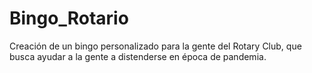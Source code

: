 # Bingo_Rotario
Creación de un bingo personalizado para la gente del Rotary Club, que busca ayudar a la gente a distenderse en época de pandemia.
